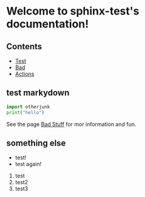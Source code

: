 # Welcome to sphinx-test's documentation!

## Contents

* [Test](test.md)
* [Bad](bad.md)
* [Actions](actions.md)

## test markydown

```python
import otherjunk
print("hello")
```

See the page [Bad Stuff](bad.md) for mor information and fun.


## something else
* test!
* test again!

1. test
1. test2
1. test3
